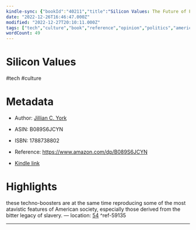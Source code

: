 ```yaml
---
kindle-sync: {"bookId":"40211","title":"Silicon Values: The Future of Free Speech Under Surveillance Capitalism","author":"Jillian C. York","asin":"B089S6JCYN","lastAnnotatedDate":"2022-12-01","bookImageUrl":"https://m.media-amazon.com/images/I/616o1iZ2KFL._SY160.jpg","highlightsCount":1}
date: "2022-12-26T16:46:47.000Z"
modified: "2022-12-27T20:10:11.000Z"
tags: ["tech","culture","book","reference","opinion","politics","america"]
wordCount: 49
---
```

# Silicon Values

#tech #culture 

# Metadata

* Author: [Jillian C. York](https://www.amazon.comundefined)

* ASIN: B089S6JCYN

* ISBN: 1788738802

* Reference: <https://www.amazon.com/dp/B089S6JCYN>

* [Kindle link](kindle://book?action=open&asin=B089S6JCYN)

# Highlights

these techno-boosters are at the same time reproducing some of the most atavistic features of American society, especially those derived from the bitter legacy of slavery. — location: [54](kindle://book?action=open&asin=B089S6JCYN&location=54) ^ref-59135

---

